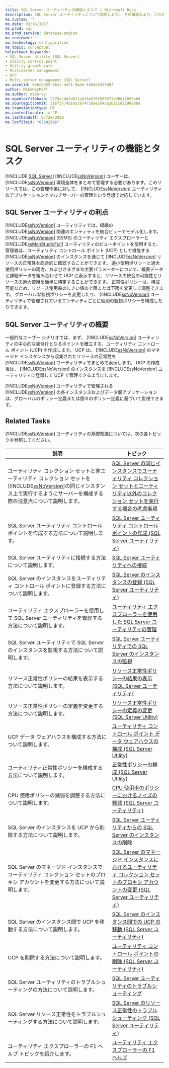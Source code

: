 ```yaml
---
title: SQL Server ユーティリティの機能とタスク | Microsoft Docs
description: SQL Server ユーティリティについて説明します。 その機能および、これを使用して SQL Server 環境を監視する方法について説明します。
ms.custom: ''
ms.date: 03/14/2017
ms.prod: sql
ms.prod_service: database-engine
ms.reviewer: ''
ms.technology: configuration
ms.topic: conceptual
helpviewer_keywords:
- SQL Server utility [SQL Server]
- utility control point
- Utility growth rate
- Multiserver management
- UCP
- Multi-server management [SQL Server]
ms.assetid: 6e6cbd25-6b1c-4e21-9ade-4584e243fd8f
author: MikeRayMSFT
ms.author: mikeray
ms.openlocfilehash: 2378ecd42d821a818a539350f872ed0d12099a8d
ms.sourcegitcommit: 216f377451e53874718ae1645a2611cdb198808a
ms.translationtype: HT
ms.contentlocale: ja-JP
ms.lasthandoff: 07/28/2020
ms.locfileid: "87242966"
---
```

# <a name="sql-server-utility-features-and-tasks"></a>SQL Server ユーティリティの機能とタスク
 [!INCLUDE [SQL Server](../../includes/applies-to-version/sqlserver.md)]
  [!INCLUDE[ssNoVersion](../../includes/ssnoversion-md.md)] ユーザーは、 [!INCLUDE[ssNoVersion](../../includes/ssnoversion-md.md)] 環境全体をまとめて管理する必要があります。このリリースでは、この管理作業に対して、 [!INCLUDE[ssNoVersion](../../includes/ssnoversion-md.md)] ユーティリティのアプリケーションとマルチサーバーの管理という発想で対応しています。  
  
## <a name="benefits-of-the-sql-server-utility"></a>SQL Server ユーティリティの利点  
 [!INCLUDE[ssNoVersion](../../includes/ssnoversion-md.md)] ユーティリティでは、組織の [!INCLUDE[ssNoVersion](../../includes/ssnoversion-md.md)] 関連のエンティティを統合ビューでモデル化します。 [!INCLUDE[ssNoVersion](../../includes/ssnoversion-md.md)] (SSMS) のユーティリティ エクスプローラーと [!INCLUDE[ssManStudioFull](../../includes/ssmanstudiofull-md.md)] ユーティリティのビューポイントを使用すると、管理者は、ユーティリティ コントロール ポイント (UCP) として機能する [!INCLUDE[ssNoVersion](../../includes/ssnoversion-md.md)] のインスタンスを通じて [!INCLUDE[ssNoVersion](../../includes/ssnoversion-md.md)] リソースの正常性を総合的に確認することができます。 過小使用ポリシーと過大使用ポリシーの両方、およびさまざまな主要パラメーターについて、概要データと詳細データを組み合わせて UCP に表示すると、リソースの統合の可能性とリソースの過大使用を簡単に特定することができます。 正常性ポリシーは、構成可能なため、リソース使用率のしきい値の上限または下限を変更して調整できます。 グローバルな監視ポリシーを変更したり、 [!INCLUDE[ssNoVersion](../../includes/ssnoversion-md.md)] ユーティリティで管理されているエンティティごとに個別の監視ポリシーを構成したりできます。  
  
##  <a name="getting-started-with-sql-server-utility"></a><a name="typical_scenarios"></a> SQL Server ユーティリティの概要  
 一般的なユーザー シナリオでは、まず、 [!INCLUDE[ssNoVersion](../../includes/ssnoversion-md.md)] ユーティリティの中心的な裏付けとなるポイントを確立する、ユーティリティ コントロール ポイント (UCP) を作成します。 UCP は、 [!INCLUDE[ssNoVersion](../../includes/ssnoversion-md.md)] のマネージド インスタンスから収集されたリソースの正常性を [!INCLUDE[ssNoVersion](../../includes/ssnoversion-md.md)] ユーティリティでまとめて表示します。 UCP の作成後は、 [!INCLUDE[ssNoVersion](../../includes/ssnoversion-md.md)] のインスタンスを [!INCLUDE[ssNoVersion](../../includes/ssnoversion-md.md)] ユーティリティに登録して UCP で管理できるようにします。  
  
 [!INCLUDE[ssNoVersion](../../includes/ssnoversion-md.md)] ユーティリティで管理される [!INCLUDE[ssNoVersion](../../includes/ssnoversion-md.md)] の各インスタンスおよびデータ層アプリケーションは、グローバルのポリシー定義または個々のポリシー定義に基づいて監視できます。  
  
## <a name="related-tasks"></a>Related Tasks  
 [!INCLUDE[ssNoVersion](../../includes/ssnoversion-md.md)] ユーティリティの基礎知識については、次の各トピックを参照してください。  
  
|説明|トピック|  
|-|-|  
|ユーティリティ コレクション セットと非ユーティリティ コレクション セットを [!INCLUDE[ssNoVersion](../../includes/ssnoversion-md.md)]の同じインスタンス上で実行するようにサーバーを構成する際の注意点について説明します。|[SQL Server の同じインスタンスでユーティリティ コレクション セットとユーティリティ以外のコレクション セットを実行する場合の考慮事項](../../relational-databases/manage/run-utility-and-non-utility-collection-sets-on-same-sql-instance.md)|  
|SQL Server ユーティリティ コントロール ポイントを作成する方法について説明します。|[SQL Server ユーティリティ コントロール ポイントの作成 &#40;SQL Server ユーティリティ&#41;](../../relational-databases/manage/create-a-sql-server-utility-control-point-sql-server-utility.md)|  
|SQL Server ユーティリティに接続する方法について説明します。|[SQL Server ユーティリティへの接続](../../relational-databases/manage/connect-to-a-sql-server-utility.md)|  
|SQL Server のインスタンスをユーティリティ コントロール ポイントに登録する方法について説明します。|[SQL Server のインスタンスの登録 &#40;SQL Server ユーティリティ&#41;](../../relational-databases/manage/enroll-an-instance-of-sql-server-sql-server-utility.md)|  
|ユーティリティ エクスプローラーを使用して SQL Server ユーティリティを管理する方法について説明します。|[ユーティリティ エクスプローラーを使用した SQL Server ユーティリティの管理](../../relational-databases/manage/use-utility-explorer-to-manage-the-sql-server-utility.md)|  
|SQL Server ユーティリティで SQL Server のインスタンスを監視する方法について説明します。|[SQL Server ユーティリティでの SQL Server のインスタンスの監視](../../relational-databases/manage/monitor-instances-of-sql-server-in-the-sql-server-utility.md)|  
|リソース正常性ポリシーの結果を表示する方法について説明します。|[リソース正常性ポリシーの結果の表示 &#40;SQL Server ユーティリティ&#40;](../../relational-databases/manage/view-resource-health-policy-results-sql-server-utility.md)|  
|リソース正常性ポリシーの定義を変更する方法について説明します。|[リソース正常性ポリシーの定義の変更 &#40;SQL Server Utility&#41;](../../relational-databases/manage/modify-a-resource-health-policy-definition-sql-server-utility.md)|  
|UCP データ ウェアハウスを構成する方法について説明します。|[ユーティリティ コントロール ポイント データ ウェアハウスの構成 &#40;SQL Server Utility&#41;](../../relational-databases/manage/configure-your-utility-control-point-data-warehouse-sql-server-utility.md)|  
|ユーティリティ正常性ポリシーを構成する方法について説明します。|[正常性ポリシーの構成 &#40;SQL Server Utility&#41;](../../relational-databases/manage/configure-health-policies-sql-server-utility.md)|  
|CPU 使用ポリシーの減弱を調整する方法について説明します。|[CPU 使用率のポリシーにおけるノイズの軽減 &#40;SQL Server ユーティリティ&#41;](../../relational-databases/manage/reduce-noise-in-cpu-utilization-policies-sql-server-utility.md)|  
|SQL Server のインスタンスを UCP から削除する方法について説明します。|[SQL Server ユーティリティからの SQL Server のインスタンスの削除](../../relational-databases/manage/remove-an-instance-of-sql-server-from-the-sql-server-utility.md)|  
|SQL Server のマネージド インスタンスでユーティリティ コレクション セットのプロキシ アカウントを変更する方法について説明します。|[SQL Server のマネージド インスタンスにおけるユーティリティ コレクション セットのプロキシ アカウントの変更 &#40;SQL Server ユーティリティ&#41;](../../relational-databases/manage/change-proxy-account-for-utility-collection-on-managed-sql-server.md)|  
|SQL Server のインスタンス間で UCP を移動する方法について説明します。|[SQL Server のインスタンス間での UCP の移動 &#40;SQL Server ユーティリティ&#41;](../../relational-databases/manage/move-a-ucp-from-one-instance-of-sql-server-to-another-sql-server-utility.md)|  
|UCP を削除する方法について説明します。|[ユーティリティ コントロール ポイントの削除 &#40;SQL Server ユーティリティ&#41;](../../relational-databases/manage/remove-a-utility-control-point-sql-server-utility.md)|  
|SQL Server ユーティリティのトラブルシューティングの方法について説明します。|[SQL Server ユーティリティのトラブルシューティング](https://msdn.microsoft.com/library/f5f47c2a-38ea-40f8-9767-9bc138d14453)|  
|SQL Server リソース正常性をトラブルシューティングする方法について説明します。|[SQL Server のリソース正常性のトラブルシューティング &#40;SQL Server ユーティリティ&#41;](../../relational-databases/manage/troubleshoot-sql-server-resource-health-sql-server-utility.md)|  
|ユーティリティ エクスプローラーの F1 ヘルプ トピックを紹介します。|[ユーティリティ エクスプローラーの F1 ヘルプ](../../relational-databases/manage/utility-explorer-f1-help.md)|  
  
  
